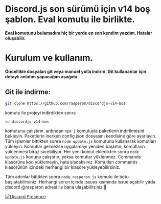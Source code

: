 # Discord.js son sürümü için v14 boş şablon. Eval komutu ile birlikte.
**Eval komutunu bulamadım hiç bir yerde en son kendim yazdım. Hatalar oluşabilir.**

# Kurulum ve kullanım.
**Öncellikle dosyaları git veya manuel yolla indirin. Git kullananlar için detaylı anlatım yapacağım aşağıda.**

## Git ile indirme:
```bash
git clone https://github.com/rasperon/discordjs-v14-bos
```
komutu ile projeyi indirdikten sonra
```bash
cd discordjs-v14-bos
```
komutunu çalıştırın. ardından ```npm i``` komutuyla paketlerin indirilmesini bekleyin. Paketlerin inerken config.json dosyasını kendisine göre ayarlayın. Tüm işlemler bittikten sonra `node update.js` komutunu kullanarak komutları yükleyin. Komutlar gelmezse uygulamayı yeniden başlatın, komutların yüklenmesi biraz sürebiliyor. Her yeni komut ekledikten sonra `node update.js` kodunu çalıştırın, yoksa komutlar yüklenmez. Commands klasörüne kod yüklemeyin, hata alacaksınız. Komutları commands klasörünün içindeki herhangi bir klasöre yükleyebilirsiniz. 

Tüm adımlar bittikten sonra `node rasperon.js` komutu ile botu başlatabilirsiniz. Herhangi sorun içinde issues kısmında issue açabilir yada discord @rasperon adresi ile bana ulaşabilirsiniz 💖

[![Discord Presence](https://lanyard.cnrad.dev/api/1108799838876868738)](https://discord.com/users/1108799838876868738)
